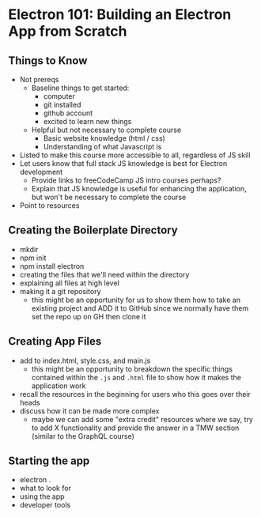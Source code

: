 # Electron 101: Building an Electron App from Scratch

## Things to Know
- Not prereqs
   - Baseline things to get started:
      - computer
      - git installed
      - github account
      - excited to learn new things
   - Helpful but not necessary to complete course
      - Basic website knowledge (html / css)
      - Understanding of what Javascript is
- Listed to make this course more accessible to all, regardless of JS skill
- Let users know that full stack JS knowledge is best for Electron development
    - Provide links to freeCodeCamp JS intro courses perhaps?
    - Explain that JS knowledge is useful for enhancing the application, but won't be necessary to complete the course
- Point to resources

## Creating the Boilerplate Directory
- mkdir
- npm init
- npm install electron
- creating the files that we'll need within the directory
- explaining all files at high level
- making it a git repository
  - this might be an opportunity for us to show them how to take an existing project and ADD it to GitHub since we normally have them set the repo up on GH then clone it

## Creating App Files
- add to index.html, style.css, and main.js
   - this might be an opportunity to breakdown the specific things contained within the `.js` and `.html` file to show how it makes the application work
- recall the resources in the beginning for users who this goes over their heads 
- discuss how it can be made more complex
   - maybe we can add some "extra credit" resources where we say, try to add X functionality and provide the answer in a TMW section (similar to the GraphQL course)

## Starting the app
- electron .
- what to look for
- using the app
- developer tools
